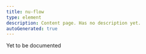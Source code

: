 ```yaml
---
title: nu-flow
type: element
description: Content page. Has no description yet.
autoGenerated: true
---
```


Yet to be documented